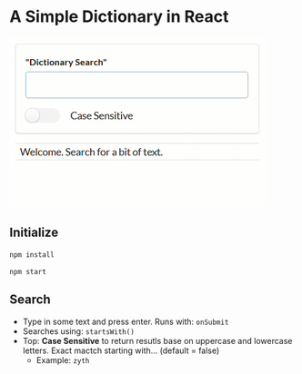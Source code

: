 # A Simple Dictionary in React

![](live_example.gif)

## Initialize

```shell
npm install
```

```shell
npm start
```

## Search

- Type in some text and press enter. Runs with: `onSubmit`
- Searches using: `startsWith()`
- Top: **Case Sensitive** to return resutls base on uppercase and lowercase letters. Exact mactch starting with... (default = false)
  - Example: `zyth`

